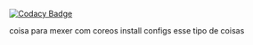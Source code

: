
[![Codacy Badge](https://api.codacy.com/project/badge/Grade/2a5ab368df1143ed8667d606ede62134)](https://app.codacy.com/app/kaykelins/coreos-stuffs?utm_source=github.com&utm_medium=referral&utm_content=kaykelins/coreos-stuffs&utm_campaign=Badge_Grade_Dashboard)

coisa para mexer com coreos install configs esse tipo de coisas
